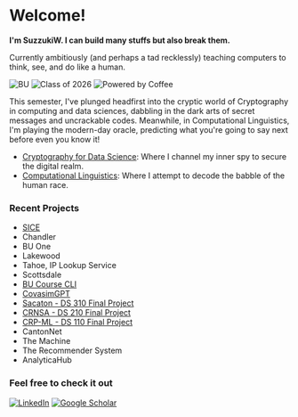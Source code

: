 # Welcome!

**I'm SuzzukiW. I can build many stuffs but also break them.**

Currently ambitiously (and perhaps a tad recklessly) teaching computers to think, see, and do like a human.

![BU](https://img.shields.io/badge/STUDENT%20AT-BOSTON%20UNIVERSITY%20Faculty%20of%20Computing%20%26%20Data%20Sciences-red?style=for-the-badge&logo)
![Class of 2026](https://img.shields.io/badge/Class%20of-2026-blue?style=for-the-badge&logo=graduation-cap)
![Powered by Coffee](https://img.shields.io/badge/Powered%20by-Coffee-brown?style=for-the-badge&logo=coffee)

This semester, I've plunged headfirst into the cryptic world of Cryptography in computing and data sciences, dabbling in the dark arts of secret messages and uncrackable codes. Meanwhile, in Computational Linguistics, I'm playing the modern-day oracle, predicting what you're going to say next before even you know it!

- [Cryptography for Data Science](https://github.com/SuzzukiW/ds453-crypto-for-data-science): Where I channel my inner spy to secure the digital realm.
- [Computational Linguistics](https://github.com/SuzzukiW/lx496-computational-linguistics): Where I attempt to decode the babble of the human race.

### Recent Projects

- [SICE](https://github.com/SuzzukiW/SICE)
- Chandler
- BU One
- Lakewood
- Tahoe, IP Lookup Service
- Scottsdale
- [BU Course CLI](https://github.com/SuzzukiW/bu-course-cli)
- [CovasimGPT](https://chat.openai.com/g/g-1MYIjAM8I-covasimgpt)
- [Sacaton - DS 310 Final Project](https://github.com/SuzzukiW/Sacaton)
- [CRNSA - DS 210 Final Project](https://github.com/SuzzukiW/CRNSA)
- [CRP-ML - DS 110 Final Project](https://github.com/SuzzukiW/CRP-ML)
- CantonNet
- The Machine
- The Recommender System
- AnalyticaHub

### Feel free to check it out

[![LinkedIn](https://img.shields.io/badge/LinkedIn-0077B5?style=for-the-badge&logo=linkedin&logoColor=white)](https://www.linkedin.com/in/xfu22/)
[![Google Scholar](https://img.shields.io/badge/Google_Scholar-4285F4?style=for-the-badge&logo=google-scholar&logoColor=white)](https://scholar.google.com/citations?user=3CzDreAAAAAJ&hl=en&authuser=1)
